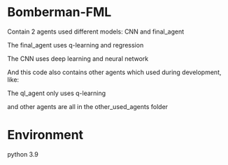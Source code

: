 # Bomberman-FML

Contain 2 agents used different models: CNN and final_agent

The final_agent uses q-learning and regression 

The CNN uses deep learning and neural network

And this code also contains other agents which used during development, like:

The ql_agent only uses q-learning

and other agents are all in the other_used_agents folder


# Environment
python 3.9
